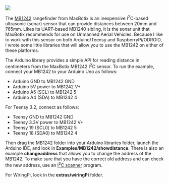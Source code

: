 <img src="mb1242.jpg">

The [MB1242](http://www.maxbotix.com/Ultrasonic_Sensors/MB1242.htm) 
rangefinder from MaxBotix is an inexpensive I<sup>2</sup>C-based ultrasonic (sonar) sensor that can provide
distances between 20mm and 765mm.  Likes its UART-based MB1240 sibling, it is the sonar unit that MaxBotix
recommends for use on Unmanned Aerial Vehicles.  Because I like to work with this sensor on both Arduino/Teensy
and RaspberryPi/ODROID, I wrote some little libraries that will allow you to use the MB1242 on either of these
platforms.

The Arduino library provides a simple API for reading distance in centimeters
from the MaxBotix MB1242 I<sup>2</sup>C sensor.  To run the example, connect
your MB1242 to your Arduino Uno as follows:

* Arduino GND to MB1242 GND
* Arduino 5V power to MB1242 V+
* Arduino A5 (SCL) to MB1242 5
* Arduino A4 (SDA) to MB1242 4

For Teensy 3.2, connect as follows:

* Teensy GND to MB1242 GND
* Teensy 3.3V power to MB1242 V+
* Teensy 19 (SCL0) to MB1242 5
* Teensy 18 (SDA0) to MB1242 4

Then drag the MB1242 folder into your Arduino libraries folder, launch the
Arduino IDE, and look in <b>Examples/MB1242/showdistance</b>.  There is
also an example <b>changeaddress</b> that allows you to change the 
address of the MB1242.  To make sure that you have the correct old address
and can check the new address, use an 
[I<sup>2</sup>C scanner](http://playground.arduino.cc/Main/I2cScanner) program.

For WiringPi, look in the <b>extras/wiringPi</b> folder.
